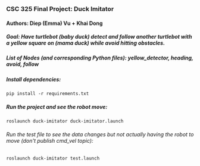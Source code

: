 ### CSC 325 Final Project: Duck Imitator
#### Authors: Diep (Emma) Vu + Khai Dong
##### Goal: Have turtlebot (baby duck) detect and follow another turtlebot with a yellow square on (mama duck) while avoid hitting obstacles.

##### List of Nodes (and corresponding Python files): yellow_detector, heading, avoid, follow 

##### Install dependencies:
```pip install -r requirements.txt```

##### Run the project and see the robot move:
```roslaunch duck-imitator duck-imitator.launch```

###### Run the test file to see the data changes but not actually having the robot to move (don't publish cmd_vel topic):
```roslaunch duck-imitator test.launch```
